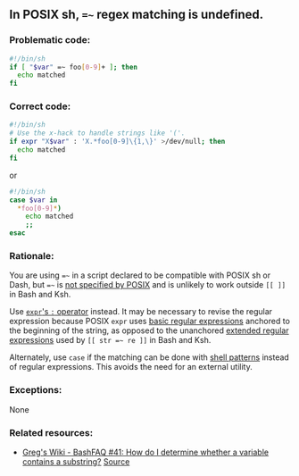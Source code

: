 ## In POSIX sh, `=~` regex matching is undefined.

### Problematic code:

```sh
#!/bin/sh
if [ "$var" =~ foo[0-9]+ ]; then
  echo matched
fi
```

### Correct code:

```sh
#!/bin/sh
# Use the x-hack to handle strings like '('.
if expr "X$var" : 'X.*foo[0-9]\{1,\}' >/dev/null; then
  echo matched
fi
```
or
```sh
#!/bin/sh
case $var in
  *foo[0-9]*)
    echo matched
    ;;
esac
```

### Rationale:

You are using `=~` in a script declared to be compatible with POSIX sh or Dash, but `=~` is [not specified by POSIX](https://pubs.opengroup.org/onlinepubs/9699919799/utilities/test.html) and is unlikely to work outside `[[ ]]` in Bash and Ksh.

Use [`expr`'s `:` operator](https://pubs.opengroup.org/onlinepubs/9699919799/utilities/expr.html#tag_20_42_13_01) instead.  It may be necessary to revise the regular expression because POSIX `expr` uses [basic regular expressions](https://pubs.opengroup.org/onlinepubs/9699919799/basedefs/V1_chap09.html#tag_09_03) anchored to the beginning of the string, as opposed to the unanchored [extended regular expressions](https://pubs.opengroup.org/onlinepubs/9699919799/basedefs/V1_chap09.html#tag_09_04) used by `[[ str =~ re ]]` in Bash and Ksh.

Alternately, use `case` if the matching can be done with [shell patterns](https://pubs.opengroup.org/onlinepubs/9699919799/utilities/V3_chap02.html#tag_18_13) instead of regular expressions.  This avoids the need for an external utility.

### Exceptions:

None

### Related resources:

* [Greg's Wiki - BashFAQ #41: How do I determine whether a variable contains a substring?](https://mywiki.wooledge.org/BashFAQ/041)
[Source](https://github.com/koalaman/shellcheck/wiki/SC3015)

